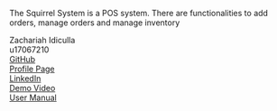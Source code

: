 The Squirrel System is a POS system. There are functionalities to add orders, manage orders and manage inventory <br/>

Zachariah Idiculla <br/>
u17067210 <br/>
[GitHub](https://github.com/ZachariahIdiculla) <br/> 
[Profile Page](https://ZachariahIdiculla.github.io/) <br/> 
[LinkedIn](https://www.linkedin.com/in/zachariah-idiculla-349692184) <br/>
[Demo Video](https://drive.google.com/file/d/1fhUHDN32vh0zDcvovtO7Gztu5Xu_W2QI/view?usp=sharing) <br/>
[User Manual](https://drive.google.com/file/d/1xxcNPux3_r_W77u0yYSxY-6WLxF2bDQw/view?usp=sharing)

